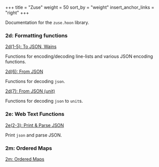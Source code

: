 +++
title = "Zuse"
weight = 50
sort_by = "weight"
insert_anchor_links = "right"
+++

Documentation for the `zuse.hoon` library.

### 2d: Formatting functions

[2d(1-5): To JSON, Wains](/language/hoon/reference/zuse/2d_1-5)

Functions for encoding/decoding line-lists and various JSON encoding functions.

[2d(6): From JSON](/language/hoon/reference/zuse/2d_6)

Functions for decoding `json`.

[2d(7): From JSON (unit)](/language/hoon/reference/zuse/2d_7)

Functions for decoding `json` to `unit`s.

### 2e: Web Text Functions

[2e(2-3): Print & Parse JSON](/language/hoon/reference/zuse/2e_2-3)

Print `json` and parse JSON.

### 2m: Ordered Maps

[2m: Ordered Maps](/language/hoon/reference/zuse/2m)
